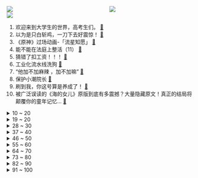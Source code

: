 <div >
	<a style="float:left;width:55%;" href = "https://github.com/anuraghazra/github-readme-stats">
	 <img src = "https://github-readme-stats.vercel.app/api?username=iuuuuuaena&theme=buefy&show_icons=true"/>
	</a>
	<a  style="float:right;width:45%" href = "https://github.com/anuraghazra/github-readme-stats">
	 <img  src="https://github-readme-stats.vercel.app/api/top-langs/?username=anuraghazra&layout=compact"/>
	</a>
	</div>

[![](https://img.shields.io/badge/jxd-@jxdgogogo.xyz-yellowgreen.svg)](https://www.jxdgogogo.xyz)<br>
1. 欢迎来到大学生的世界，高考生们。 [:link:](//www.bilibili.com/video/BV1ZV4y1B7Df) <br>
2. 以为是只白斩鸡，一刀下去好震惊！ [:link:](//www.bilibili.com/video/BV1Th411c7q5) <br>
3. 《原神》过场动画-「流星知愿」 [:link:](//www.bilibili.com/video/BV1Zh4y1x7RL) <br>
4. 能不能在法庭上整活（11） [:link:](//www.bilibili.com/video/BV1eh4y1o7v7) <br>
5. 猜错了扣工资！！！ [:link:](//www.bilibili.com/video/BV1nu4y1f78E) <br>
6. 工业化流水线洗狗 [:link:](//www.bilibili.com/video/BV1FM4y1i79V) <br>
7. “他加不加麻辣 ，加不加嘛” [:link:](//www.bilibili.com/video/BV1Ju4y1f7gb) <br>
8. 保护小潮院长 [:link:](//www.bilibili.com/video/BV1rM4y1v7Vo) <br>
9. 刷到我，你这号算是养成了！ [:link:](//www.bilibili.com/video/BV1Rz4y1B7xP) <br>
10. 被广泛误读的《海的女儿》原版到底有多震撼？大量隐藏原文！真正的结局将颠覆你的童年记忆… [:link:](//www.bilibili.com/video/BV1Zm4y1t7AX) <br>
<details>
<summary>10 ~ 20</summary>

11. 和比自己小五岁的女友结婚是种什么体验？ [:link:](//www.bilibili.com/video/BV1Nh411c7pu) <br>
12. 她忘记所有却记得他的样子 [:link:](//www.bilibili.com/video/BV1vk4y1x7eu) <br>
13. 能将一群小猫咪从小养成猪是一件超级自豪的事情 [:link:](//www.bilibili.com/video/BV1Lm4y1b7ep) <br>
14. 住手啊！要看不过来了！2023年7月新番导视！【泛式】 [:link:](//www.bilibili.com/video/BV1sd4y1f7j6) <br>
15. 在上司的葬礼上真情流露 [:link:](//www.bilibili.com/video/BV15L411z7P5) <br>
16. 《防空模拟器》 [:link:](//www.bilibili.com/video/BV1qk4y1x72X) <br>
17. 《ikun话》-第66届格莱美最佳歌曲！2分半ikun纯享版 全网首发！！ [:link:](//www.bilibili.com/video/BV1Mm4y1b7EB) <br>
18. 被老婆夸是全世界最会做猪蹄的男人。 [:link:](//www.bilibili.com/video/BV1Eh4y14789) <br>
19. 物尽其用 [:link:](//www.bilibili.com/video/BV1sh4y147mM) <br>
</details>
<details>
<summary>19 ~ 20</summary>

20. 《崩坏：星穹铁道》1.1版本「银河漫游」前瞻特别节目 [:link:](//www.bilibili.com/video/BV1Xu411W7Sp) <br>
21. 记得谢谢小狗狗哦～ [:link:](//www.bilibili.com/video/BV1Ss4y1q7ti) <br>
22. “我知道 她妈妈是妓女嘛”｜救赎 [:link:](//www.bilibili.com/video/BV1Lh411c7Rn) <br>
23. 当外地人第一次吃云南烧烤时，刚上菜就懵圈了…… [:link:](//www.bilibili.com/video/BV1xk4y1x7Ay) <br>
24. 没见过世面真好呀，吃什么都会很香 [:link:](//www.bilibili.com/video/BV1Kh411c73G) <br>
25. 520单身小伙出门卖花给情侣，结果路人… [:link:](//www.bilibili.com/video/BV11N411y7Mt) <br>
26. 当你不知道要和兄弟一起跳舞…… [:link:](//www.bilibili.com/video/BV1p24y1A7vw) <br>
27. 【原神恶搞】绮良良：救命啊 有个坏女人要杀我… [:link:](//www.bilibili.com/video/BV1jT41147NV) <br>
28. 模拟宇宙的终极真理 一局此生无悔的究极伤害 硬核推演 [:link:](//www.bilibili.com/video/BV1gT411474b) <br>
</details>
<details>
<summary>28 ~ 30</summary>

29. 听好多小伙伴说在报纸上看见我啦！谢谢你们~我会加油加油 [:link:](//www.bilibili.com/video/BV1Jm4y1b7Ce) <br>
30. 一面镜子100万？我们想给空气照张相，于是…… [:link:](//www.bilibili.com/video/BV1kV4y1B7TC) <br>
31. 别急，我先吃吃吃吃吃吃吃吃吃吃吃 [:link:](//www.bilibili.com/video/BV1Zo4y1g7wK) <br>
32. 新手下厨关于调料收藏这一个就够了，15个必买调料做9个家常味道，手把手教你炸厨房 [:link:](//www.bilibili.com/video/BV1DP41197Dj) <br>
33. 自己动手！改造父母卧室的第一天，拆！拆！拆！ [:link:](//www.bilibili.com/video/BV14c411G7eE) <br>
34. 骑行新疆，终于翻过雪山来到美丽的伊犁河谷，运气爆棚找到五星级营地 [:link:](//www.bilibili.com/video/BV11T41147Yc) <br>
35. 探秘美国排名第一餐厅，¥6000吃了啥？我竟然觉得很值！！ [:link:](//www.bilibili.com/video/BV1Fo4y1378D) <br>
36. 【速效休息】20分钟躺平冥想，重启大脑提高专注力 |考生必备 [:link:](//www.bilibili.com/video/BV1nm4y1t7t5) <br>
37. 《人生是旷野，不是轨道》 [:link:](//www.bilibili.com/video/BV1So4y1T7PD) <br>
</details>
<details>
<summary>37 ~ 40</summary>

38. 《影之刃零》首曝：PlayStation全球发布会实机PV [:link:](//www.bilibili.com/video/BV17M4y1i7uq) <br>
39. 薛之谦和他的冤种伴舞，别人开演唱会是唱歌的，他是来演小品的 [:link:](//www.bilibili.com/video/BV1Gd4y1f7xz) <br>
40. 通往夏天的隧道，再见的出口 [:link:](//www.bilibili.com/video/BV1cP411R7Xx) <br>
41. 黄金杰斯vs峡谷宗师炼金 赛前竟然写论文？真金白银vs最强王者 [:link:](//www.bilibili.com/video/BV1VX4y1h79Q) <br>
42. 看几遍曹操盖饭都觉得好笑哈哈哈！ [:link:](//www.bilibili.com/video/BV11M4y1v7v8) <br>
43. 六天六种人民币风景.第一站西湖 [:link:](//www.bilibili.com/video/BV1kX4y1h7ra) <br>
44. 进 来 看 姬 小 满 踢 腿！ 🔥 [:link:](//www.bilibili.com/video/BV1uk4y1x7N5) <br>
45. 在奢侈品店旁卖平价奶茶！蜜雪冰城卷得动国外吗？【阿Test正经比比】 [:link:](//www.bilibili.com/video/BV1ou411W717) <br>
46. DIYvlog｜0成本💰改造！今天是朋友剩下的伴娘裙～ [:link:](//www.bilibili.com/video/BV1Qu411W7Yi) <br>
</details>
<details>
<summary>46 ~ 50</summary>

47. 本想做一只自带进化系统的老虎，却穿越到异界孤岛，既然做不成咸虎，那便成为至高无上的存在！ [:link:](//www.bilibili.com/video/BV1yc411A7UM) <br>
48. 【时代少年团】《光环中的少年——“咫尺”》 [:link:](//www.bilibili.com/video/BV1Gc411G7ev) <br>
49. 简单的宵宫，为何能引发无数感动？【传说任务深度鉴赏】 [:link:](//www.bilibili.com/video/BV1yN411y7VR) <br>
50. 【原神手书】谁是快递之王？强风猫猫头！ [:link:](//www.bilibili.com/video/BV1sd4y1f7fw) <br>
51. 续作扎堆！经典回归！2023七月新番扫雷推荐！ [:link:](//www.bilibili.com/video/BV1Vd4y1f7km) <br>
52. 【原神手书】卡维「 没有理想的人不伤心 」 [:link:](//www.bilibili.com/video/BV1Dh4y1o7vx) <br>
53. [SPECIAL VIDEO] SEVENTEEN - ‘April shower’ Live Clip [:link:](//www.bilibili.com/video/BV14d4y1f7LV) <br>
54. “就让风刮” [:link:](//www.bilibili.com/video/BV1eu4y1f7hm) <br>
55. 土著人一个愚蠢的制度 却值得全人类学习!【思维实验室】 [:link:](//www.bilibili.com/video/BV14o4y1g7Y8) <br>
</details>
<details>
<summary>55 ~ 60</summary>

56. 深度|| 兵仙起步就获得“A+”真的是靠什么暗度陈仓吗？ [:link:](//www.bilibili.com/video/BV1nX4y1y7TY) <br>
57. 真的会有人按下这个按钮吗？？？ [:link:](//www.bilibili.com/video/BV1So4y1g7JZ) <br>
58. 渔民意外钓出毁灭世界的巨物？可怕到SAN值清零的游戏！ [:link:](//www.bilibili.com/video/BV1vL411B7ha) <br>
59. 亚洲人的抢买单大战【Steven He】 [:link:](//www.bilibili.com/video/BV1Dd4y1Z7fh) <br>
60. 校园版多巴胺穿搭，最后有彩蛋！！！ [:link:](//www.bilibili.com/video/BV14s4y1T7My) <br>
61. 不用破产，哈根达斯球也能吃到撑！ [:link:](//www.bilibili.com/video/BV1RV4y1B7gN) <br>
62. 在重庆，只有魔法能战胜魔法。 [:link:](//www.bilibili.com/video/BV1eo4y1G7iJ) <br>
63. 52岁演济公，晚年卖房、出家、赔光家产，人生比济公传奇！ [:link:](//www.bilibili.com/video/BV1Xo4y1g7GP) <br>
64. 可是我还活着 [:link:](//www.bilibili.com/video/BV1Am4y1b7E7) <br>
</details>
<details>
<summary>64 ~ 70</summary>

65. 《速食主义者》 [:link:](//www.bilibili.com/video/BV1e24y1A7jW) <br>
66. “临时抱佛脚”叫说唱，那《果宝特攻》差哪？网友：完爆！ [:link:](//www.bilibili.com/video/BV1Xc411A7EN) <br>
67. 疯狂吹爆！2023迪士尼炸裂神作《小美人鱼》！ [:link:](//www.bilibili.com/video/BV1ws4y1B7Ap) <br>
68. 20首血洗B站的二次元音乐（2009-2023年，每一首都是顶流！） [:link:](//www.bilibili.com/video/BV1fh4y1o7D7) <br>
69. 今天我开除了我大姨介绍来的后期 [:link:](//www.bilibili.com/video/BV1PM4y1i7Rw) <br>
70. 耗时20天！在纸上玩火影忍者 [:link:](//www.bilibili.com/video/BV1So4y1G7hn) <br>
71. 这是我今年笑得最开心的一天！！！ [:link:](//www.bilibili.com/video/BV1S24y1N7xE) <br>
72. 在原神中拍移动延时摄影点的手都抽筋了 [:link:](//www.bilibili.com/video/BV1sh4y1o7h8) <br>
73. 师傅，俺来送你上西天啦！ [:link:](//www.bilibili.com/video/BV1i24y1N75x) <br>
</details>
<details>
<summary>73 ~ 80</summary>

74. 租客欠款失联，留下30多只猫屋内等死！ [:link:](//www.bilibili.com/video/BV1vP41197wB) <br>
75. 小心家里的伪人！！！ [:link:](//www.bilibili.com/video/BV1fV4y1B7C1) <br>
76. 21.0975公里 5小时10分钟 第一（倒数） [:link:](//www.bilibili.com/video/BV1cu411474Y) <br>
77. 我被开除啦！！ [:link:](//www.bilibili.com/video/BV14V4y167de) <br>
78. 伍佰给别人写的歌是什么水平?丨HOPICO [:link:](//www.bilibili.com/video/BV1uM4y1B751) <br>
79. 【星穹铁道】打架不如打麻将 [:link:](//www.bilibili.com/video/BV1Lc411G7Kx) <br>
80. 帅小伙尝试巨型生蚝，一个重达4斤，味道真的好吃吗？ [:link:](//www.bilibili.com/video/BV1Ph411c7r7) <br>
81. 这个游戏出现在21世纪还是太怪了 [:link:](//www.bilibili.com/video/BV1KP411R72H) <br>
82. 大家真以后少评论伤人的话吧，都觉得只是轻踩了一下，但是千军万马踩过…… [:link:](//www.bilibili.com/video/BV1ek4y1x73m) <br>
</details>
<details>
<summary>82 ~ 90</summary>

83. 电池包纯裸暴力测试！谁会先起火？特斯拉vs小鹏vs奥特能 [:link:](//www.bilibili.com/video/BV1qd4y1f73q) <br>
84. 让17位UP主续写同一段旋律，结果居然...? [:link:](//www.bilibili.com/video/BV1sX4y1h7yK) <br>
85. 不要怕 [:link:](//www.bilibili.com/video/BV1Vs4y1B7e8) <br>
86. 自费给学生买大虾 看到孩子们吃的开心健康 感觉一切付出都是值得地 当看到学生把虾包起来要带回家留给奶奶吃的时候 真的觉得他们很懂事 我真的好爱他们啊 [:link:](//www.bilibili.com/video/BV1Fs4y1B7K7) <br>
87. 元歌：这都能给我反杀了？ [:link:](//www.bilibili.com/video/BV1nu4y1f7p8) <br>
88. 【星铁丨景元X克拉拉】“与其内耗自己，不如别人帮你” [:link:](//www.bilibili.com/video/BV1zV4y1B7sY) <br>
89. 以前从来没想过，自己有能力为家乡做点事情，这是第一个，但肯定不会是最后一个！ [:link:](//www.bilibili.com/video/BV1Kk4y1W7iF) <br>
90. 完了！意外被女友发现我有另外一个手机…她被里面的东西吓到了？！ [:link:](//www.bilibili.com/video/BV1vN411y7z6) <br>
91. 【原神】国 王 轮 流 做，明 天 到 我 家 [:link:](//www.bilibili.com/video/BV1fu411W7mW) <br>
</details>
<details>
<summary>91 ~ 100</summary>

92. 我真的好困好困好困......好....Zzzz.....zzzzzz [:link:](//www.bilibili.com/video/BV1Lh411c7DF) <br>
93. 巅峰之作 [:link:](//www.bilibili.com/video/BV1Ah4y1o7F4) <br>
94. Vicetone发行歌曲回顾 part 2（附带新歌） [:link:](//www.bilibili.com/video/BV1sX4y1h79F) <br>
95. 碧蓝航线x西湖龙井非遗，逸仙联动限定换装「清茶氤氲」免费上线！ [:link:](//www.bilibili.com/video/BV1Bh4y1x7XC) <br>
96. 瞬间AI [:link:](//www.bilibili.com/video/BV1xh411c7oW) <br>
97. 俩队友挂机 “万一赢了呢”？史上最难翻盘！ [:link:](//www.bilibili.com/video/BV1Yk4y1x7QZ) <br>
98. 各地人的车技有多厉害？ [:link:](//www.bilibili.com/video/BV1uu411s7Zy) <br>
99. 被誉为全球最好听歌曲之一《Far Away From Home》前奏一起就爱了 [:link:](//www.bilibili.com/video/BV1js4y1u7eu) <br>
100. 老板...你忘关投屏了... [:link:](//www.bilibili.com/video/BV17L411z7ER) <br>
</details>

